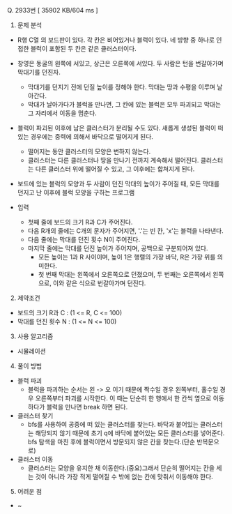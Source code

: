 Q. 2933번 [ 35902 KB/604 ms ]

1. 문제 분석
- R행 C열 의 보드판이 있다. 각 칸은 비어있거나 블럭이 있다. 네 방향 중 하나로 인접한 블럭이 포함된 두 칸은 같은 클러스터이다.
- 창영은 동굴의 왼쪽에 서있고, 상근은 오른쪽에 서있다. 두 사람은 턴을 번갈아가며 막대기를 던진자.
  - 막대기를 던지기 전에 던질 높이를 정해야 한다. 막대는 땅과 수평을 이루며 날아간다.
  - 막대가 날아가다가 블럭을 만나면, 그 칸에 있는 블럭은 모두 파괴되고 막대는 그 자리에서 이동을 멈춘다.
- 블럭이 파괴된 이후에 남은 클러스터가 분리될 수도 있다. 새롭게 생성된 블럭이 떠 있는 경우에는 중력에 의해서 바닥으로 떨어지게 된다.
  - 떨어지는 동안 클러스터의 모양은 변하지 않는다.
  - 클러스터는 다른 클러스터나 땅을 만나기 전까지 계속해서 떨어진다. 클러스터는 다른 클러스터 위에 떨어질 수 있고, 그 이후에는 합쳐지게 된다.
- 보드에 있는 블럭의 모양과 두 사람이 던진 막대의 높이가 주어질 때, 모든 막대를 던지고 난 이후에 블럭 모양을 구하는 프로그램


- 입력
  - 첫째 줄에 보드의 크기 R과 C가 주어진다.
  - 다음 R개의 줄에는 C개의 문자가 주어지면, '.'는 빈 칸, 'x'는 블럭을 나타낸다.
  - 다음 줄에는 막대를 던진 횟수 N이 주어진다.
  - 마지막 줄에는 막대를 던진 높이가 주어지며, 공백으로 구분되어져 있다.
    - 모든 높이는 1과 R 사이이며, 높이 1은 행렬의 가장 바닥, R은 가장 위를 의미한다.
    - 첫 번째 막대는 왼쪽에서 오른쪽으로 던졌으며, 두 번째는 오른쪽에서 왼쪽으로, 이와 같은 식으로 번갈아가며 던진다. 

2. 제약조건
- 보드의 크기 R과 C : (1 <= R, C <= 100)
- 막대를 던진 횟수 N : (1 <= N <= 100)

3. 사용 알고리즘
- 시뮬레이션

4. 풀이 방법

- 블럭 파괴 
  - 블럭을 파괴하는 순서는 왼 -> 오 이기 때문에 짝수일 경우 왼쪽부터, 홀수일 경우 오른쪽부터 파괴를 시작한다.
  이 때는 단순히 한 행에서 한 칸씩 옆으로 이동하다가 블럭을 만나면 break 하면 된다.
- 클러스터 찾기 
  - bfs를 사용하여 공중에 떠 있는 클러스터를 찾는다.
  바닥과 붙어있는 클러스터는 해당되지 않기 때문에 초기 q에 바닥에 붙어있는 모든 클러스터를 넣어준다.
  bfs 탐색을 마친 후에 블럭이면서 방문되지 않은 칸을 찾는다.(단순 반복문으로)
- 클러스터 이동
  - 클러스터는 모양을 유지한 채 이동한다.(중요)그래서 단순히 떨어지는 칸을 세는 것이 아니라 가장 적게 떨어질 수 밖에 없는 칸에 맞춰서 이동해야 한다.


5. 어려운 점
- ~
